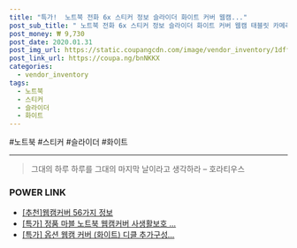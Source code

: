 ```yaml
--- 
title: "특가!  노트북 전화 6x 스티커 정보 슬라이더 화이트 커버 웹캠..." 
post_sub_title: " 노트북 전화 6x 스티커 정보 슬라이더 화이트 커버 웹캠 태블릿 카메라 개인 STK" 
post_money: ₩ 9,730 
post_date: 2020.01.31 
post_img_url: https://static.coupangcdn.com/image/vendor_inventory/1dff/bbe4b5051b6dbb9b0abc93fb4acf64ce175fd0a42474e085958dc769b1b8.jpg 
post_link_url: https://coupa.ng/bnNKKX 
categories: 
  - vendor_inventory 
tags: 
  - 노트북 
  - 스티커 
  - 슬라이더 
  - 화이트 
--- 
```

  #노트북 #스티커 #슬라이더 #화이트 
<hr> 

> 그대의 하루 하루를 그대의 마지막 날이라고 생각하라 – 호라티우스 


### POWER LINK

* <a href="https://blog.naver.com/fasyy4321/221790849344" target="_blank">[추천]웹캠커버 56가지 정보</a>
* <a href="https://blog.naver.com/an0733/221790921627" target="_blank">[특가] 정품 마블 노트북 웹캠커버 사생활보호 ...</a>
* <a href="https://blog.naver.com/sakai111/221792009347" target="_blank">[특가] 옵션 웹캠 커버 (화이트) 디클 추가구성...</a>

